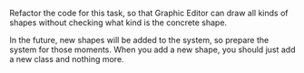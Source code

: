 Refactor the code for this task, so that Graphic Editor can draw all kinds of shapes without checking what kind is the concrete shape.

In the future, new shapes will be added to the system, so prepare the system for those moments. When you add a new shape, you should just add a new class and nothing more.
